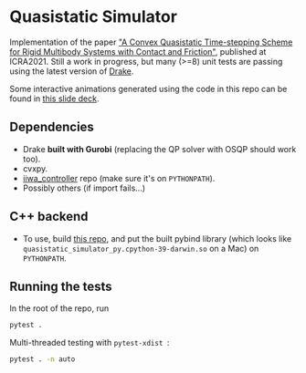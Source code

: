 # Quasistatic Simulator

Implementation of the paper ["A Convex Quasistatic Time-stepping Scheme for Rigid Multibody Systems with Contact and Friction"](http://groups.csail.mit.edu/robotics-center/public_papers/Pang20b.pdf), published at ICRA2021. Still a work in progress, but many (>=8) unit tests are passing using the latest version of [Drake](https://drake.mit.edu). 

Some interactive animations generated using the code in this repo can be found in [this slide deck](https://slides.com/pang/deck-28a801).

## Dependencies
- Drake **built with Gurobi** (replacing the QP solver with OSQP should work too).
- cvxpy.
- [iiwa_controller](https://github.com/pangtao22/iiwa_controller) repo (make sure it's on `PYTHONPATH`).
- Possibly others (if import fails...)

## C++ backend
- To use, build [this repo](https://github.com/pangtao22/quasistatic_simulator_cpp.git), and put the built pybind library (which looks like `quasistatic_simulator_py.cpython-39-darwin.so` on a Mac) on `PYTHONPATH`.  

## Running the tests
In the root of the repo, run 
```bash
pytest .
```
Multi-threaded testing with `pytest-xdist `:
```bash
pytest . -n auto
```
